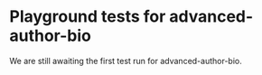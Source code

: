 # Playground tests for advanced-author-bio
We are still awaiting the first test run for advanced-author-bio.
